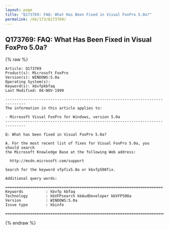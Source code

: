 ```yaml
---
layout: page
title: "Q173769: FAQ: What Has Been Fixed in Visual FoxPro 5.0a?"
permalink: /kb/173/Q173769/
---
```


## Q173769: FAQ: What Has Been Fixed in Visual FoxPro 5.0a?

{% raw %}

	Article: Q173769
	Product(s): Microsoft FoxPro
	Version(s): WINDOWS:5.0a
	Operating System(s): 
	Keyword(s): kbvfpkbfaq
	Last Modified: 04-NOV-1999
	
	-------------------------------------------------------------------------------
	The information in this article applies to:
	
	- Microsoft Visual FoxPro for Windows, version 5.0a 
	-------------------------------------------------------------------------------
	
	Q: What has been fixed in Visual FoxPro 5.0a?
	
	A. For the most recent list of fixes for Visual FoxPro 5.0a, you should search 
	the Microsoft Knowledge Base at the following Web address:
	
	  http://msdn.microsoft.com/support
	
	Search for the keyword vfpfix5.0a or kbvfp500fix.
	
	Additional query words:
	
	======================================================================
	Keywords          : kbvfp kbfaq
	Technology        : kbVFPsearch kbAudDeveloper kbVFP500a
	Version           : WINDOWS:5.0a
	Issue type        : kbinfo
	
	=============================================================================
	

{% endraw %}
